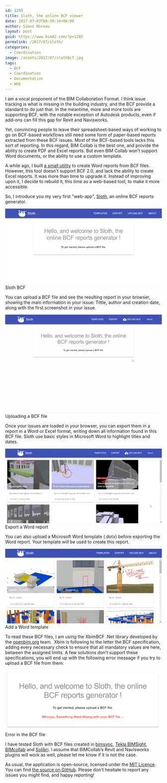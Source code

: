 ```yaml
---
id: 1205
title: Sloth, the online BCF viewer
date: 2017-07-03T09:39:34+00:00
author: Simon Moreau
layout: post
guid: https://www.bim42.com/?p=1205
permalink: /2017/07/sloth/
categories:
  - Coordination
image: /assets/2017/07/slothbcf.jpg
tags:
  - BCF
  - Coordination
  - Documentation
  - Web
---
```

I am a vocal proponent of the BIM Collaboration Format. I think issue tracking is what is missing in the building industry, and the BCF provide a standard to do just that. In the meantime, more and more tools are supporting BCF, with the notable exception of Autodesk products, even if add-ons can fill this gap for Revit and Navisworks.

Yet, convincing people to leave their spreadsheet-based ways of working to go on BCF-based workflows still need some form of paper-based reports extracted from these BCF issues. Most of the BCF-based tools lacks this sort of reporting. In this regard, BIM Collab is the best one, and provide the ability to create PDF and Excel reports. But even BIM Collab won't support Word documents, or the ability to use a custom template.

A while ago, I built [a small utility](https://bim42.com/2015/01/bfc-reader/) to create Word reports from BCF files. However, this tool doesn't support BCF 2.0, and lack the ability to create Excel reports. It was more than time to upgrade it. Instead of improving upon it, I decide to rebuild it, this time as a web-based tool, to make it more accessible.

So, I introduce you my very first "web-app", [Sloth](http://slothbcf.azurewebsites.net/), an online BCF reports generator.

![Sloth BCF](/assets/2017/07/slothbcf.jpg)
Sloth BCF

You can upload a BCF file and see the resulting report in your browser, showing the main information in your issue: Tittle, author and creation date, along with the first screenshot in your issue.

![uploadBCF](/assets/2017/07/uploadBCF.gif)
Uploading a BCF file

Once your issues are loaded in your browser, you can export them in a report in a Word or Excel format, writing down all information found in this BCF file. Sloth use basic styles in Microsoft Word to highlight titles and dates.

![ExportAsWord](/assets/2017/07/ExportAsWord.gif)
Export a Word report

You can also upload a Microsoft Word template (.dotx) before exporting the Word report. Your template will be used to create this report.

![Template](/assets/2017/07/Template.gif)
Add a Word template

To read these BCF files, I am using the XbimBCF .Net library developed by the [openbim.org](http://www.openbim.org/) team.  Xbim is following to the letter the BCF specification, adding every necessary check to ensure that all mandatory values are here, between the assigned limits. A few solutions don't support these specifications, you will end up with the following error message if you try to upload a BCF file from them:

![BCF-Error](/assets/2017/07/BCF-Error.jpg)
Error in the BCF file

I have tested Sloth with BCF files created in [bimsync](https://bimsync.com/), [Tekla BIMSight](http://www.teklabimsight.com/), [BIMcollab](http://www.bimcollab.com/en/default.aspx) and [Solibri](https://www.solibri.com/). I assume that BIMCollab’s Revit and Navisworks plugins will work as well, please let me know if it is not the case.

As usual, the application is open-source, licensed under the [MIT Licence](https://github.com/simonmoreau/Sloth/blob/master/LICENSE.md). You can find [the source on GitHub](https://github.com/simonmoreau/Sloth). Please don't hesitate to report any issues you might find, and happy reporting!